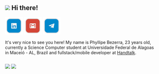 ## <img src="https://media.giphy.com/media/hvRJCLFzcasrR4ia7z/giphy.gif" width="30px"> Hi there!

[![Linkedin](https://github.com/pmba/pmba/blob/master/shields/linkedin.png?raw=true)](https://www.linkedin.com/in/phyllipe-bezerra-352037191)
[![Gmail](https://github.com/pmba/pmba/blob/master/shields/gmail.png?raw=true)](https://mail.google.com/mail/?view=cm&fs=1&to=phyllipebezerra@handtalk.me)
[![Telegram](https://github.com/pmba/pmba/blob/master/shields/telegram.png?raw=true)](https://t.me/pmbalves)

It's very nice to see you here! My name is Phyllipe Bezerra, 23 years old, currently a Science Computer student at Universidade Federal de Alagoas in Maceió - AL, Brazil and fullstack/mobile developer at [Handtalk](https://handtalk.me).

##

<div>
  <a href="https://github.com/kmandzzz" style="text-decoration:none">
    <img height="160em" src="https://github-readme-stats.vercel.app/api?username=pmba&show_icons=true&theme=github_dark"/>
  </a>
  <a href="https://github.com/kmandzzz" style="text-decoration:none">
    <img height="160em" src="https://github-readme-stats.vercel.app/api/top-langs/?username=pmba&layout=compact&theme=github_dark"/>
  </a
</div>
   
